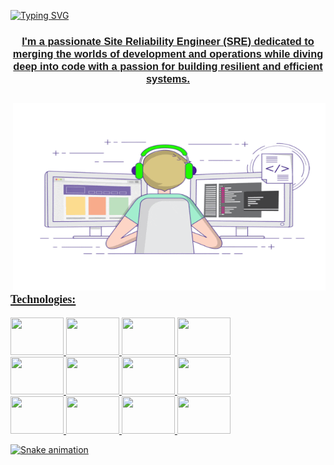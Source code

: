 <!-- Header Section -->
[![Typing SVG](https://readme-typing-svg.demolab.com?font=Fira+Code&weight=700&size=24&pause=1000&random=false&width=435&lines=Welcome+to+my+profile)](https://git.io/typing-svg)
<h3 align="center"><font face="Arial"><a href="[https://www.linkedin.com/in/nasiullha-chaudhari](https://www.linkedin.com/in/gabrielalvesss/)/" target="_blank" rel="noreferrer">I'm a passionate Site Reliability Engineer (SRE) dedicated to merging the worlds of development and operations while diving deep into code with a passion for building resilient and efficient systems.</font></h3>



<!-- GIF -->
<img align="right" height="300" width="500" src="https://raw.githubusercontent.com/mikonoid/mikonoid/main/images/gifs/coder3.gif" />



<!-- Technologies Section -->


<h2><font size="+1" face="Tahoma">Technologies:</font></h2>
<div class="icon-container">
  <img height="60" width="85" src="https://cdn.jsdelivr.net/gh/devicons/devicon/icons/terraform/terraform-original.svg" />
  <img height="60" width="85" src="https://cdn.jsdelivr.net/gh/devicons/devicon/icons/docker/docker-original.svg" />
  <img height="60" width="85" src="https://cdn.jsdelivr.net/gh/devicons/devicon/icons/html5/html5-original-wordmark.svg" />
  <img height="60" width="85" src="https://cdn.jsdelivr.net/gh/devicons/devicon/icons/css3/css3-original-wordmark.svg" />
</div>

<div class="icon-container">
  <img height="60" width="85" src="https://cdn.jsdelivr.net/gh/devicons/devicon/icons/react/react-original.svg" />
  <img height="60" width="85" src="https://cdn.jsdelivr.net/gh/devicons/devicon/icons/python/python-original.svg" />
  <img height="60" width="85" src="https://cdn.jsdelivr.net/gh/devicons/devicon/icons/nodejs/nodejs-original-wordmark.svg" />
  <img height="60" width="85" src="https://cdn.jsdelivr.net/gh/devicons/devicon/icons/linux/linux-original.svg" />
</div>

<div class="icon-container">
  <img height="60" width="85" src="https://cdn.jsdelivr.net/gh/devicons/devicon/icons/kubernetes/kubernetes-plain.svg" />
  <img height="60" width="85" src="https://cdn.jsdelivr.net/gh/devicons/devicon/icons/grafana/grafana-original.svg" />
  <img height="60" width="85" src="https://cdn.jsdelivr.net/gh/devicons/devicon/icons/ansible/ansible-original.svg" />
  <img height="60" width="85" src="https://cdn.jsdelivr.net/gh/devicons/devicon/icons/javascript/javascript-original.svg" />
</div>
          


![Snake animation](https://github.com/LuigiGF/LuigiGF/blob/output/github-contribution-grid-snake.svg)

